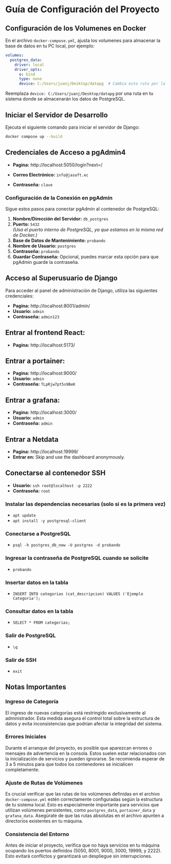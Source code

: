 
# Guía de Configuración del Proyecto

## Configuración de los Volumenes en Docker

En el archivo `docker-compose.yml`, ajusta los volumenes para almacenar la base de datos en tu PC local, por ejemplo:

```yaml
volumes:
  postgres_data:
    driver: local
    driver_opts:
      o: bind
      type: none
      device: C:/Users/juanj/Desktop/datapg  # Cambia esta ruta por la que desees en tu PC
```

Reemplaza `device: C:/Users/juanj/Desktop/datapg` por una ruta en tu sistema donde se almacenarán los datos de PostgreSQL.


## Iniciar el Servidor de Desarrollo

Ejecuta el siguiente comando para iniciar el servidor de Django:
```bash
docker compose up --build
```


## Credenciales de Acceso a pgAdmin4
- **Pagina:** http://localhost:5050/login?next=/

- **Correo Electrónico:** `info@jasoft.ec`  
- **Contraseña:** `clave`  

### Configuración de la Conexión en pgAdmin

Sigue estos pasos para conectar pgAdmin al contenedor de PostgreSQL:

1. **Nombre/Dirección del Servidor:** `db_postgres`
2. **Puerto:** `5432`  
   *(Usa el puerto interno de PostgreSQL, ya que estamos en la misma red de Docker.)*
3. **Base de Datos de Mantenimiento:** `probando`
4. **Nombre de Usuario:** `postgres`
5. **Contraseña:** `probando`
6. **Guardar Contraseña:** Opcional, puedes marcar esta opción para que pgAdmin guarde la contraseña.

## Acceso al Superusuario de Django

Para acceder al panel de administración de Django, utiliza las siguientes credenciales:


- **Pagina:** http://localhost:8001/admin/
- **Usuario:** `admin`
- **Contraseña:** `admin123`

## Entrar al frontend React:

- **Pagina:** http://localhost:5173/

## Entrar a portainer:

- **Pagina:** http://localhost:9000/
- **Usuario:** `admin`
- **Contraseña:** `TLpRjw7pt5s9BeK`

## Entrar a grafana:

- **Pagina:** http://localhost:3000/
- **Usuario:** `admin`
- **Contraseña:** `admin`

## Entrar a Netdata

- **Pagina:** http://localhost:19999/
- **Entrar en:** Skip and use the dashboard anonymously.

## Conectarse al contenedor SSH

- **Usuario:** `ssh root@localhost -p 2222`
- **Contraseña:** `root`

### Instalar las dependencias necesarias (solo si es la primera vez)
- `apt update`
- `apt install -y postgresql-client`
  
### Conectarse a PostgreSQL
- `psql -h postgres_db_new -U postgres -d probando`
  
### Ingresar la contraseña de PostgreSQL cuando se solicite
- `probando`
  
### Insertar datos en la tabla
- `INSERT INTO categorias (cat_descripcion) VALUES ('Ejemplo Categoria');`
  
### Consultar datos en la tabla
- `SELECT * FROM categorias;`
  
### Salir de PostgreSQL
- `\q`
  
### Salir de SSH
- `exit`

## Notas Importantes

### Ingreso de Categoría
El ingreso de nuevas categorías está restringido exclusivamente al administrador. Esta medida asegura el control total sobre la estructura de datos y evita inconsistencias que podrían afectar la integridad del sistema.

### Errores Iniciales
Durante el arranque del proyecto, es posible que aparezcan errores o mensajes de advertencia en la consola. Estos suelen estar relacionados con la inicialización de servicios y pueden ignorarse. Se recomienda esperar de 3 a 5 minutos para que todos los contenedores se inicialicen completamente.

### Ajuste de Rutas de Volúmenes
Es crucial verificar que las rutas de los volúmenes definidas en el archivo `docker-compose.yml` estén correctamente configuradas según la estructura de tu sistema local. Esto es especialmente importante para servicios que utilizan volúmenes persistentes, como `postgres_data`, `portainer_data` y `grafana_data`. Asegúrate de que las rutas absolutas en el archivo apunten a directorios existentes en tu máquina.

### Consistencia del Entorno
Antes de iniciar el proyecto, verifica que no haya servicios en tu máquina ocupando los puertos definidos (5050, 8001, 9000, 3000, 19999, y 2222). Esto evitará conflictos y garantizará un despliegue sin interrupciones.
